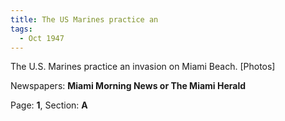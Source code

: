```yaml
---  
title: The US Marines practice an  
tags:  
  - Oct 1947  
---  
```

  
The U.S. Marines practice an invasion on Miami Beach. [Photos]  
  
Newspapers: **Miami Morning News or The Miami Herald**  
  
Page: **1**, Section: **A** 
